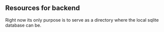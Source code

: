 ## Resources for backend

Right now its only purpose is to serve as a directory where the local sqlite database can be.
